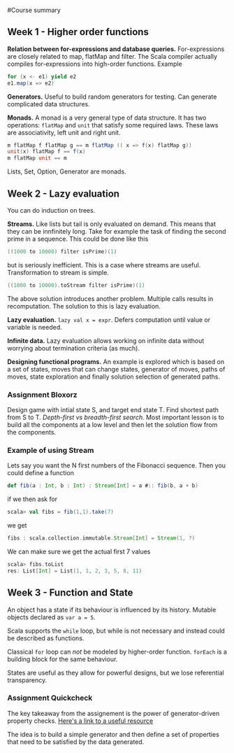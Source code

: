 #Course summary

## Week 1 - Higher order functions

**Relation between for-expressions and database queries.** For-expressions are closely related to map, flatMap and filter. The Scala compiler actually compiles for-expressions into high-order functions. Example
```Scala
for (x <- e1) yield e2
e1.map(x => e2)
```

**Generators.** Useful to build random generators for testing. Can generate complicated data structures.

**Monads.** A monad is a very general type of data structure. It has two operations: ```flatMap``` and ```unit``` that satisfy some required laws. These laws are associativity, left unit and right unit. 
```Scala
m flatMap f flatMap g == m flatMap (( x => f(x) flatMap g))
unit(x) flatMap f == f(x)
m flatMap unit == m
```
Lists, Set, Option, Generator are monads.

## Week 2 - Lazy evaluation

You can do induction on trees.

**Streams.** Like lists but tail is only evaluated on demand. This means that they can be innfinitely long.
Take for example the task of finding the second prime in a sequence. This could be done like this
```Scala
((1000 to 10000) filter isPrime)(1)
```
but is seriously inefficient. This is a case where streams are useful.  Transformation to stream is simple.
```Scala
((1000 to 10000).toStream filter isPrime)(1)
```
The above solution introduces another problem. Multiple calls results in recomputation. The solution to this is lazy evaluation.

**Lazy evaluation.** ```lazy val x = expr```. Defers computation until value or variable is needed.

**Infinite data.** Lazy evaluation allows working on infinite data without worrying about termination criteria (as much). 

**Designing functional programs.** An example is explored which is based on a set of states, moves that can change states, generator of moves, paths of moves, state exploration and finally solution selection of generated paths.

### Assignment Bloxorz
Design game with intial state S, and target end state T. Find shortest path from S to T.
*Depth-first vs breadth-first search.* Most important lesson is to build all the components at a low level and then let the solution flow from the components.

### Example of using Stream
Lets say you want the N first numbers of the Fibonacci sequence. Then you could define a function

```Scala
def fib(a : Int, b : Int) : Stream[Int] = a #:: fib(b, a + b)
```
if we then ask for
```Scala
scala> val fibs = fib(1,1).take(7)
```
we get
```Scala
fibs : scala.collection.immutable.Stream[Int] = Stream(1, ?)
```
We can make sure we get the actual first 7 values
```Scala
scala> fibs.toList
res: List[Int] = List(1, 1, 2, 3, 5, 8, 11)
```

## Week 3 - Function and State

An object has a state if its behaviour is influenced by its history. Mutable objects declared as ```var a = 5```.

Scala supports the ```while``` loop, but while is not necessary and instead could be described as functions.

Classical ```for``` loop can *not* be modeled by higher-order function. ```forEach``` is a building block for the same behaviour.

States are useful as they allow for powerful designs, but we lose referential transparency.

### Assignment Quickcheck

The key takeaway from the assignement is the power of generator-driven property checks. [Here's a link to a useful resource](http://www.scalatest.org/user_guide/generator_driven_property_checks)

The idea is to build a simple generator and then define a set of properties that need to be satisfied by the data generated.
